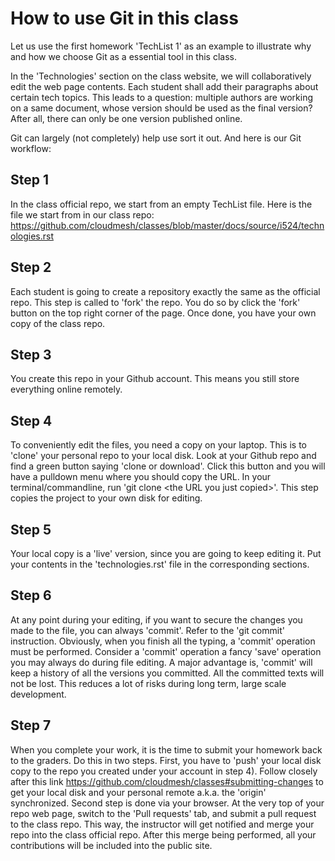 How to use Git in this class
============================


Let us use the first homework 'TechList 1' as an example to illustrate
why and how we choose Git as a essential tool in this class.

In the 'Technologies' section on the class website, we will
collaboratively edit the web page contents. Each student shall add their
paragraphs about certain tech topics. This leads to a question: multiple
authors are working on a same document, whose version should be used as
the final version? After all, there can only be one version published
online.

Git can largely (not completely) help use sort it out. And here is our
Git workflow:

Step 1
------

In the class official repo, we start from an empty TechList file. Here
is the file we start from in our class repo:
<https://github.com/cloudmesh/classes/blob/master/docs/source/i524/technologies.rst>

Step 2
------

Each student is going to create a repository exactly the same as the
official repo. This step is called to 'fork' the repo. You do so by
click the 'fork' button on the top right corner of the page. Once done,
you have your own copy of the class repo.

Step 3
------

You create this repo in your Github account. This means you still store
everything online remotely.

Step 4
------

To conveniently edit the files, you need a copy on your laptop. This is
to 'clone' your personal repo to your local disk. Look at your Github
repo and find a green button saying 'clone or download'. Click this
button and you will have a pulldown menu where you should copy the URL.
In your terminal/commandline, run 'git clone \<the URL you just
copied\>'. This step copies the project to your own disk for editing.

Step 5
------

Your local copy is a 'live' version, since you are going to keep editing
it. Put your contents in the 'technologies.rst' file in the
corresponding sections.

Step 6
------

At any point during your editing, if you want to secure the changes you
made to the file, you can always 'commit'. Refer to the 'git commit'
instruction. Obviously, when you finish all the typing, a 'commit'
operation must be performed. Consider a 'commit' operation a fancy
'save' operation you may always do during file editing. A major
advantage is, 'commit' will keep a history of all the versions you
committed. All the committed texts will not be lost. This reduces a lot
of risks during long term, large scale development.

Step 7
------

When you complete your work, it is the time to submit your homework back
to the graders. Do this in two steps. First, you have to 'push' your
local disk copy to the repo you created under your account in step 4).
Follow closely after this link
<https://github.com/cloudmesh/classes#submitting-changes> to get your
local disk and your personal remote a.k.a. the 'origin' synchronized.
Second step is done via your browser. At the very top of your repo web
page, switch to the 'Pull requests' tab, and submit a pull request to
the class repo. This way, the instructor will get notified and merge
your repo into the class official repo. After this merge being
performed, all your contributions will be included into the public site.
